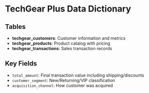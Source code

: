 # TechGear Plus Data Dictionary

## Tables
- **techgear_customers**: Customer information and metrics
- **techgear_products**: Product catalog with pricing
- **techgear_transactions**: Sales transaction records

## Key Fields
- `total_amount`: Final transaction value including shipping/discounts
- `customer_segment`: New/Returning/VIP classification
- `acquisition_channel`: How customer was acquired